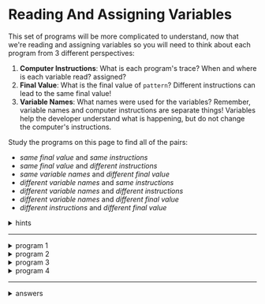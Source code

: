 # Reading And Assigning Variables

This set of programs will be more complicated to understand, now that we're reading and assigning variables so you will need to think about each program from 3 different perspectives:

1. **Computer Instructions**: What is each program's trace? When and where is each variable read? assigned?
2. **Final Value**: What is the final value of `pattern`? Different instructions can lead to the same final value!
3. **Variable Names**: What names were used for the variables? Remember, variable names and computer instructions are separate things! Variables help the developer understand what is happening, but do not change the computer's instructions.

Study the programs on this page to find all of the pairs:

- _same final value_ and _same instructions_
- _same final value_ and _different instructions_
- _same variable names_ and _different final value_
- _different variable names_ and _same instructions_
- _different variable names_ and _different instructions_
- _different variable names_ and _different final value_
- _different instructions_ and _different final value_

<details>
<summary>hints</summary>

- run the programs and read the logs
- use the "variables" button and hover over each variable
- use the "highlight" button and mark each variable in a different color
- step through the programs in JS Tutor to watch how memory is updated

</details>

---

<details>
<summary>program 1</summary>

```js
'use strict';

console.log('program 1');

let a = '.';
let b = '@';
let c = '';

c = b + a + b + a;
c = a + c + b + a;
c = a + b + c + b;
c = a + b + c + a;

console.log(c);
```

</details>

<details>
<summary>program 2</summary>

```js
'use strict';

console.log('program 2');

let dot = '.';
let at = '@';
let pattern = '';

pattern = at + at + pattern + dot;
pattern = at + pattern + dot + dot;
pattern = at + at + pattern + dot;
pattern = at + pattern + dot + dot;

console.log(pattern);
```

</details>

<details>
<summary>program 3</summary>

```js
'use strict';

console.log('program 3');

let dot = '.';
let at = '@';
let pattern = '';

pattern = at + dot + at + dot;
pattern = dot + pattern + at + dot;
pattern = dot + at + pattern + at;
pattern = dot + at + pattern + dot;

console.log(pattern);
```

</details>

<details>
<summary>program 4</summary>

```js
'use strict';

console.log('program 4');

let a = '.';
let b = '@';
let c = '';

c = a + b + a + b;
c = c + a + b + a;
c = a + b + c + b;
c = c + a + b + a;

console.log(c);
```

</details>

---

<details>
<summary>answers</summary>

- _same final value_ and _same instructions_
  - 1 & 3
- _same final value_ and _different instructions_
  - 1 & 4
  - 3 & 4
- _same variable names_ and _different final value_
  - 2 & 3
- _different variable names_ and _same instructions_
  - 1 & 3
- _different variable names_ and _different instructions_
  - 1 & 2
  - 4 & 2
- _different variable names_ and _different final value_
  - 1 & 2
  - 4 & 2
- _different instructions_ and _different final value_
  - 1 & 2
  - 3 & 2
  - 4 & 2

</details>
